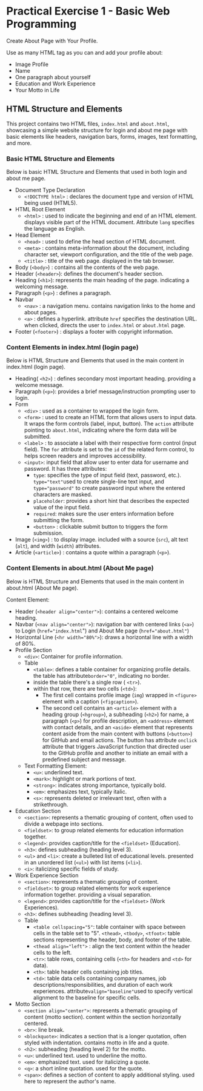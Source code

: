 # Practical Exercise 1 - Basic Web Programming 

Create About Page with Your Profile.

Use as many HTML tag as you can and add your profile about:
 - Image Profile
 - Name
 - One paragraph about yourself
 - Education and Work Experience
 - Your Motto in Life

## HTML Structure and Elements
This project contains two HTML files, `index.html` and `about.html`, showcasing a simple website structure for login and about me page with basic elements like headers, navigation bars, forms, images, text formatting, and more.

### Basic  HTML Structure and Elements
Below is basic HTML Structure and Elements that used in both login and about me page. 

 - Document Type Declaration
	 - `<!DOCTYPE html>` : declares the document type and version of HTML being used (HTML5).
 - HTML Root Element
	 - `<html>` : used to indicate the beginning and end of an HTML element. displays visible part of the HTML document. Attribute `lang` specifies the language as English.
 - Head Element
	 - `<head>` : used to define the head section of HTML document.
	 - `<meta>` : contains meta-information about the document, including character set, viewport configuration, and the title of the web page.
	 - `<title>` : title of the web page. displayed in the tab browser.
 - Body (`<body>`) : contains all the contents of the web page.
 - Header (`<header>`): defines the document's header section.
 - Heading (`<h1>`): represents the main heading of the page. indicating a welcoming message.
 - Paragraph (`<p>`) : defines a paragraph.
- Navbar 
	-  `<nav>` : a navigation menu. contains navigation links to the home and about pages.
	- `<a>` : defines a hyperlink. attribute `href` specifies the destination URL. when clicked, directs the user to `index.html` or `about.html` page. 
 - Footer (`<footer>`) : displays a footer with copyright information.
 
### Content Elements in index.html (login page) 
Below is HTML Structure and Elements that used in the main content in index.html (login page). 

- Heading( `<h2>`) : defines secondary most important heading. providing a welcome message.
-  Paragraph (`<p>`): provides a brief message/instruction prompting user to login.
- Form
	- `<div>` : used as a container to wrapped the login form. 
	- `<form>` : used to create an HTML form that allows users to input data. It wraps the form controls (label, input, button). The `action` attribute pointing to `about.html`, indicating where the form data will be submitted.
	- `<label>` : to associate a label with their respective form control (input field). The `for` attribute is set to the `id` of the related form control, to helps screen readers and improves accessibility.
	- `<input>`: input field that allow user to enter data for username and password. It has three attributes:
		- `type`: specifies the type of input field (text, password, etc.). `type="text"`used to create single-line text input, and `type="password"` to create password input where the entered characters are masked.
		- `placeholder`: provides a short hint that describes the expected value of the input field.
		- `required`: makes sure the user enters information before submitting the form. 
		- `<button>` : clickable submit button to triggers the form submission.
- Image (`<img>`) : to display image. included with a source (`src`), alt text (`alt`), and width (`width`) attributes. 
- Article (`<article>`) : contains a quote within a paragraph (`<p>`).

### Content Elements in about.html (About Me page) 
Below is HTML Structure and Elements that used in the main content in about.html (About Me page). 

Content Element:
 - Header (`<header align="center">`): contains a centered welcome heading.
 - Navbar (`<nav align="center">`): navigation bar with centered links (`<a>`) to Login (`href="index.html`") and About Me page (`href="about.html"`)
 - Horizontal Line (`<hr width="80%">`): draws a horizontal line with a width of 80%.
 - Profile Section
	 - `<div>`: Container for profile information.
	 - Table  
		 - `<table>`: defines a table container for organizing profile details. the table has attribute`border="0"`, indicating no border.
		 - inside the table there's a single row ( `<tr>`).
		 - within that row, there are two cells (`<td>`):
			 - The first cell contains profile image (`img`) wrapped in  `<figure>` element with a caption (`<figcaption>`).
			 - The second cell contains an `<article>` element with a heading group (`<hgroup>`), a subheading (`<h2>`) for name, a paragraph (`<p>`) for profile description, an `<address>` element with contact details, and an `<aside>` element that represents content aside from the main content with buttons (`<button>`) for GitHub and email actions. The button has attribute `onclick` attribute that triggers JavaScript function that directed user to the GitHub profile and another to initiate an email with a predefined subject and message. 
	 - Text Formatting Element:
		 - `<u>`: underlined text.
		 - `<mark>`: highlight or mark portions of text.
		 - `<strong>`: indicates strong importance, typically bold.
		 - `<em>`: emphasizes text, typically italic.
		 -  `<s>`: represents deleted or irrelevant text, often with a strikethrough.
 - Education Section
	 - `<section>`: represents a thematic grouping of content, often used to divide a webpage into sections.
	 - `<fieldset>`: to group related elements for education information together. 
	 - `<legend>`: provides caption/title for the `<fieldset>` (Education).
	 - 	`<h3>`: defines subheading (heading level 3).
	 - `<ul>` and `<li>`: create a bulleted list of educational levels.  presented in an unordered list (`<ul>`) with list items (`<li>`).
	 - `<i>`: italicizing specific fields of study.
 - Work Experience Section
	 - `<section>`: represents a thematic grouping of content.
	 - `<fieldset>`: to group related elements for work experience information together. providing a visual separation.
	 - `<legend>`: provides caption/title for the `<fieldset>` (Work Experiences).
	 - 	`<h3>`: defines subheading (heading level 3).
	 - Table
		 - `<table cellspacing="5"`: table container with space between cells in the table set to "5".
		 `<thead>`, `<tbody>`, `<tfoot>`: table sections representing the header, body, and footer of the table. 
		 - `<thead align="left">` : align the text content within the header cells to the left.
		 - `<tr>`: table rows, containing cells (`<th>` for headers and `<td>` for data).
		 - `<th>`: table header cells containing job titles.
		 - `<td>`: table data cells containing company names, job descriptions/responsibilities, and duration of each work experiences. attribute`valign="baseline"`used to specify vertical alignment to the baseline for specific cells.
 - Motto Section
	 - `<section align="center">`: represents a thematic grouping of content (motto section). content within the section horizontally centered.
	 - `<br>`: line break.
	 - `<blockquote>`: indicates a section that is a longer quotation, often styled with indentation. contains motto in life and a quote.
	 - `<h2>`: subheading (heading level 2) for the motto.
	 -   `<u>`: underlined text. used  to underline the motto.
	-   `<em>`: emphasized text. used for italicizing a quote.
	-   `<q>`: a short inline quotation. used for the quote.
	-   `<span>`: defines a section of content to apply additional styling. used here to represent the author's name.
